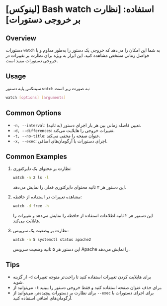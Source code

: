# [لینوکس] Bash watch استفاده: [نظارت بر خروجی دستورات]

## Overview
دستورات `watch` به شما این امکان را می‌دهد که خروجی یک دستور را به‌طور مداوم و با فواصل زمانی مشخص مشاهده کنید. این ابزار به ویژه برای نظارت بر تغییرات در خروجی دستورات مفید است.

## Usage
سینتکس پایه دستور `watch` به صورت زیر است:

```bash
watch [options] [arguments]
```

## Common Options
- `-n, --interval`: تعیین فاصله زمانی بین هر بار اجرای دستور (به ثانیه).
- `-d, --differences`: تغییرات خروجی را هایلایت می‌کند.
- `-t, --no-title`: عنوان صفحه را مخفی می‌کند.
- `-x, --exec`: اجرای دستورات با آرگومان‌های اضافی.

## Common Examples
1. نظارت بر محتوای یک دایرکتوری:
   ```bash
   watch -n 2 ls -l
   ```
   این دستور هر ۲ ثانیه محتوای دایرکتوری فعلی را نمایش می‌دهد.

2. مشاهده تغییرات در استفاده از حافظه:
   ```bash
   watch -d free -h
   ```
   این دستور هر ۲ ثانیه اطلاعات استفاده از حافظه را نمایش می‌دهد و تغییرات را هایلایت می‌کند.

3. نظارت بر وضعیت یک سرویس:
   ```bash
   watch -n 5 systemctl status apache2
   ```
   این دستور هر ۵ ثانیه وضعیت سرویس Apache را نمایش می‌دهد.

## Tips
- از گزینه `-d` برای هایلایت کردن تغییرات استفاده کنید تا راحت‌تر متوجه تغییرات شوید.
- می‌توانید از `-t` برای حذف عنوان صفحه استفاده کنید و فقط خروجی دستور را ببینید.
- برای نظارت بر دستورات پیچیده‌تر، می‌توانید از `--exec` برای اجرای دستورات با آرگومان‌های اضافی استفاده کنید.